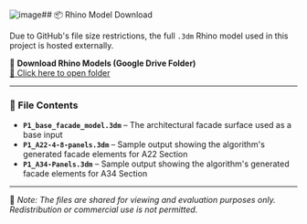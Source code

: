 ![image](https://github.com/user-attachments/assets/383d4d0b-ba4e-48c5-b9be-35d5ab26ddb9)## 📦 Rhino Model Download

Due to GitHub's file size restrictions, the full `.3dm` Rhino model used in this project is hosted externally.

🔗 **Download Rhino Models (Google Drive Folder)**  
[📁 Click here to open folder](https://drive.google.com/drive/folders/1roFBRPVBflYujR3jJm_O6oLbPRI-yoTU?usp=drive_link)


---

### 📁 File Contents
- **`P1_base_facade_model.3dm`** – The architectural facade surface used as a base input
- **`P1_A22-4-8-panels.3dm`** – Sample output showing the algorithm's generated facade elements for A22 Section
- **`P1_A34-Panels.3dm`** – Sample output showing the algorithm's generated facade elements for A34 Section

---

📌 _Note: The files are shared for viewing and evaluation purposes only. Redistribution or commercial use is not permitted._

